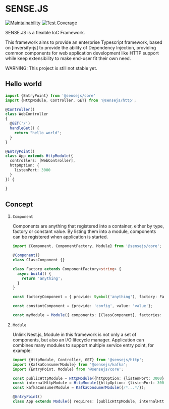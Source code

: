 SENSE.JS
========

[![Maintainability](https://api.codeclimate.com/v1/badges/6211de1ecc0f42993cf1/maintainability)](https://codeclimate.com/github/sensejs/workspace/maintainability)
[![Test Coverage](https://api.codeclimate.com/v1/badges/6211de1ecc0f42993cf1/test_coverage)](https://codeclimate.com/github/sensejs/workspace/test_coverage)

SENSE.JS is a flexible IoC Framework.

This framework aims to provide an enterprise Typescript framework, based on 
[inversify-js] to provide the ability of Dependency Injection, providing common components
for web application development like HTTP support while keep extensibility
to make end-user fit their own need.

WARNING: This project is still not stable yet.

Hello world
-------

```typescript
import {EntryPoint} from '@sensejs/core'
import {HttpModule, Controller, GET} from '@sensejs/http';

@Controller()
class WebController
{
  @GET('/')
  handleGet() { 
    return "hello world";
  }
}

@EntryPoint()
class App extends HttpModule({
  controllers: [WebController],
  httpOption: {
    listenPort: 3000
  }
}) {

}

```

Concept
-------

1. `Component`

    Components are anything that registered into a container, either by type, factory or constant value. By listing them
    into a module, components can be registered when application is started.
  
    ```typescript
    import {Component, ComponentFactory, Module} from '@sensejs/core';
    
    @Component()
    class ClassComponent {}
    
    class Factory extends ComponentFactory<string> {
      async build() {
        return 'anything';
      }
    } 
    
    const factoryComponent = { provide: Symbol('anything'), factory: Factory};
    
    const constantComponent = {provide: 'config', value: 'value'};
    
    const myModule = Module({ components: [ClassComponent], factories: [factoryComponent], constants: [constantComponent]});
    ```

2. `Module`

    Unlink Nest.js, Module in this framework is not only a set of components, but also an I/O lifecycle manager. Application
    can combines many modules to support multiple service entry point, for example:
      
    ```typescript
    import {HttpModule, Controller, GET} from '@sensejs/http';
    import {KafkaConsumerModule} from '@sensejs/kafka';
    import {EntryPoint, Module} from '@sensejs/core';
   
    const publicHttpModule = HttpModule({httpOption: {listenPort: 3000}, /*...*/});
    const internalHttpModule = HttpModule({httpOption: {listenPort: 3001}, /*...*/});
    const kafkaConsumerModule = KafkaConsumerModule({/*...*/});
    
    @EntryPoint()
    class App extends Module({ requires: [publicHttpModule, internalHttpModule, kafkaConsumerModule]}){}
    ```
  
